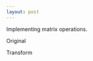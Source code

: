 ```yaml
---
layout: post
---
```

<p>Implementing matrix operations.</p>
<p>Original</p>
<canvas id="RTScene_Origin" width="320" height="240"></canvas>
<p>Transform</p>
<canvas id="RTScene_Transform" width="320" height="240"></canvas>
<script src="{{ base.url | prepend: site.url }}/myasset/math.js"></script>
<script src="{{ base.url | prepend: site.url }}/myasset/libs/vector.js"></script>
<script src="{{ base.url | prepend: site.url }}/myasset/libs/color.js"></script>
<script src="{{ base.url | prepend: site.url }}/myasset/libs/render.js"></script>
<script src="{{ base.url | prepend: site.url }}/myasset/libs/matrix.js"></script>
<script src="{{ base.url | prepend: site.url }}/myasset/rt3.js"></script>
